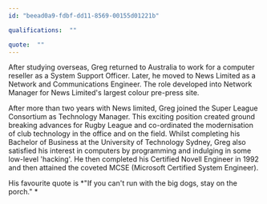 ```yaml
---
id: "beead0a9-fdbf-dd11-8569-00155d01221b"

qualifications:  ""

quote:  ""
---
```


After studying overseas, Greg returned to Australia to work for a computer reseller as a System Support Officer. Later, he moved to News Limited as a Network and Communications Engineer. The role developed into Network Manager for News Limited's largest colour pre-press site.

After more than two years with News limited, Greg joined the Super League Consortium as Technology Manager. This exciting position created ground breaking advances for Rugby League and co-ordinated the modernisation of club technology in the office and on the field. Whilst completing his Bachelor of Business at the University of Technology Sydney, Greg also satisfied his interest in computers by programming and indulging in some low-level 'hacking'. He then completed his Certified Novell Engineer in 1992 and then attained the coveted MCSE (Microsoft Certified System Engineer).

His favourite quote is *"If you can't run with the big dogs, stay on the porch." *